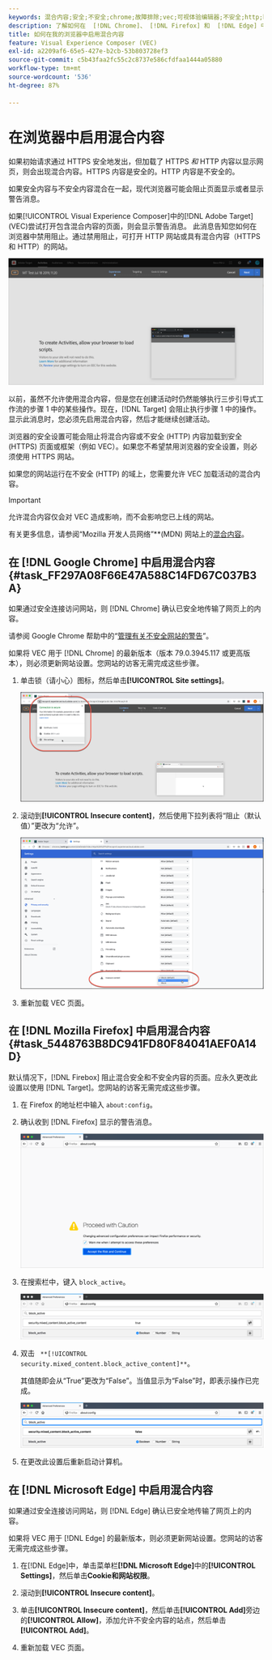 ```yaml
---
keywords: 混合内容;安全;不安全;chrome;故障排除;vec;可视体验编辑器;不安全;http;https;firefox;internet explorer
description: 了解如何在  [!DNL Chrome]、 [!DNL Firefox] 和  [!DNL Edge] 中启用混合内容。
title: 如何在我的浏览器中启用混合内容
feature: Visual Experience Composer (VEC)
exl-id: a2209af6-65e5-427e-b2cb-53b803728ef3
source-git-commit: c5b43faa2fc55c2c8737e586cfdfaa1444a05880
workflow-type: tm+mt
source-wordcount: '536'
ht-degree: 87%

---
```


# 在浏览器中启用混合内容

如果初始请求通过 HTTPS 安全地发出，但加载了 HTTPS *和* HTTP 内容以显示网页，则会出现混合内容。HTTPS 内容是安全的。HTTP 内容是不安全的。

如果安全内容与不安全内容混合在一起，现代浏览器可能会阻止页面显示或者显示警告消息。

如果[!UICONTROL Visual Experience Composer]中的[!DNL Adobe Target] (VEC)尝试打开包含混合内容的页面，则会显示警告消息。 此消息告知您如何在浏览器中禁用阻止。通过禁用阻止，可打开 HTTP 网站或具有混合内容（HTTPS 和 HTTP）的网站。

![混合内容警告](/help/main/c-experiences/c-visual-experience-composer/r-troubleshoot-composer/assets/mixed_content_warning.png)

以前，虽然不允许使用混合内容，但是您在创建活动时仍然能够执行三步引导式工作流的步骤 1 中的某些操作。现在，[!DNL Target] 会阻止执行步骤 1 中的操作。显示此消息时，您必须先启用混合内容，然后才能继续创建活动。

浏览器的安全设置可能会阻止将混合内容或不安全 (HTTP) 内容加载到安全 (HTTPS) 页面或框架（例如 VEC）。如果您不希望禁用浏览器的安全设置，则必须使用 HTTPS 网站。

如果您的网站运行在不安全 (HTTP) 的域上，您需要允许 VEC 加载活动的混合内容。

>[!IMPORTANT]
>
>允许混合内容仅会对 VEC 造成影响，而不会影响您已上线的网站。

有关更多信息，请参阅“Mozilla 开发人员网络”**(MDN) 网站上的[混合内容](https://developer.mozilla.org/en-US/docs/Web/Security/Mixed_content)。

## 在 [!DNL Google Chrome] 中启用混合内容 {#task_FF297A08F66E47A588C14FD67C037B3A}

如果通过安全连接访问网站，则 [!DNL Chrome] 确认已安全地传输了网页上的内容。

请参阅 Google Chrome 帮助中的“[管理有关不安全网站的警告](https://support.google.com/chrome/answer/99020?hl=en)”。

如果将 VEC 用于 [!DNL Chrome] 的最新版本（版本 79.0.3945.117 或更高版本），则必须更新网站设置。您网站的访客无需完成这些步骤。

1. 单击锁（请小心）图标，然后单击&#x200B;**[!UICONTROL Site settings]**。

   ![网站设置](/help/main/c-experiences/c-visual-experience-composer/r-troubleshoot-composer/assets/site-settings.png)

1. 滚动到&#x200B;**[!UICONTROL Insecure content]**，然后使用下拉列表将“阻止（默认值）”更改为“允许”。

   ![不安全的内容](/help/main/c-experiences/c-visual-experience-composer/r-troubleshoot-composer/assets/insecure-content.png)

1. 重新加载 VEC 页面。

## 在 [!DNL Mozilla Firefox] 中启用混合内容 {#task_5448763B8DC941FD80F84041AEF0A14D}

默认情况下，[!DNL Firebox] 阻止混合安全和不安全内容的页面。应永久更改此设置以使用 [!DNL Target]。您网站的访客无需完成这些步骤。

1. 在 Firefox 的地址栏中输入 `about:config`。
1. 确认收到 [!DNL Firefox] 显示的警告消息。

   ![Firefox 警告](/help/main/c-experiences/c-visual-experience-composer/r-troubleshoot-composer/assets/firefox.png)

1. 在搜索栏中，键入 `block_active`。

   ![Firefox block_active 设置](/help/main/c-experiences/c-visual-experience-composer/r-troubleshoot-composer/assets/firefox3.png)

1. 双击 ` **[!UICONTROL security.mixed_content.block_active_content]**`。

   其值随即会从“True”更改为“False”。当值显示为“False”时，即表示操作已完成。

   ![Firefox 安全性](/help/main/c-experiences/c-visual-experience-composer/r-troubleshoot-composer/assets/firefox2.png)

1. 在更改此设置后重新启动计算机。

## 在 [!DNL Microsoft Edge] 中启用混合内容

如果通过安全连接访问网站，则 [!DNL Edge] 确认已安全地传输了网页上的内容。

如果将 VEC 用于 [!DNL Edge] 的最新版本，则必须更新网站设置。您网站的访客无需完成这些步骤。

1. 在[!DNL Edge]中，单击菜单栏&#x200B;**[!DNL Microsoft Edge]**&#x200B;中的&#x200B;**[!UICONTROL Settings]**，然后单击&#x200B;**Cookie和网站权限**。

1. 滚动到&#x200B;**[!UICONTROL Insecure content]**。

1. 单击&#x200B;**[!UICONTROL Insecure content]**，然后单击&#x200B;**[!UICONTROL Add]**&#x200B;旁边的&#x200B;**[!UICONTROL Allow]**，添加允许不安全内容的站点，然后单击&#x200B;**[!UICONTROL Add]**。

1. 重新加载 VEC 页面。

